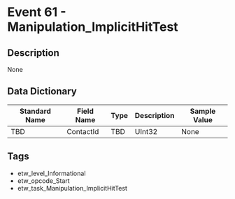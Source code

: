 # Event 61 - Manipulation_ImplicitHitTest

## Description
None

## Data Dictionary
|Standard Name|Field Name|Type|Description|Sample Value|
|---|---|---|---|---|
|TBD|ContactId|TBD|UInt32|None|None|

## Tags
* etw_level_Informational
* etw_opcode_Start
* etw_task_Manipulation_ImplicitHitTest